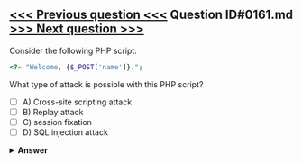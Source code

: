 [<<< Previous question <<<](0160.md)   Question ID#0161.md   [>>> Next question >>>](0162.md)
---

Consider the following PHP script:
```php
<?= "Welcome, {$_POST['name']}."; 
```
What type of attack is possible with this PHP script?

- [ ] A) Cross-site scripting attack
- [ ] B) Replay attack
- [ ] C) session fixation
- [ ] D) SQL injection attack

<details><summary><b>Answer</b></summary>
<p>
  Answer: <strong>A</strong>
</p>
</details>

